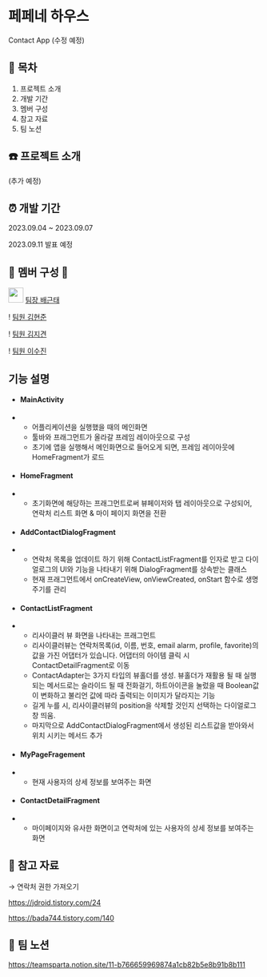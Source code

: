 # 페페네 하우스
Contact App (수정 예정)

## :scroll: 목차
1. 프로젝트 소개
2. 개발 기간
3. 멤버 구성
4. 참고 자료
5. 팀 노션

## :telephone: 프로젝트 소개
(추가 예정)

## :alarm_clock: 개발 기간 
2023.09.04 ~ 2023.09.07

2023.09.11 발표 예정 

## :two_men_holding_hands: 멤버 구성 :couple: 
<img src="https://github.com/kt2790.png" width="30" height="30"> [팀장 배근태](https://github.com/kt2790)


!
[팀원 김현준](https://github.com/boomshh)


!
[팀원 김지견](https://github.com/Odin5din/)


!
[팀원 이수진](https://github.com/sooj36)


## 기능 설명
- #### MainActivity
- - 어플리케이션을 실행했을 때의 메인화면
  - 툴바와 프래그먼트가 올라갈 프레임 레이아웃으로 구성
  - 초기에 앱을 실행해서 메인화면으로 들어오게 되면, 프레임 레이아웃에 HomeFragment가 로드
 
    
- #### HomeFragment
- - 초기화면에 해당하는 프래그먼트로써 뷰페이저와 탭 레이아웃으로 구성되어, 연락처 리스트 화면 & 마이 페이지 화면을 전환
 
- #### AddContactDialogFragment
-  - 연락처 목록을 업데이트 하기 위해 ContactListFragment를 인자로 받고 다이얼로그의 UI와 기능을 나타내기 위해 DialogFragment를 상속받는 클래스
   - 현재 프래그먼트에서 onCreateView, onViewCreated, onStart 함수로 생명주기를 관리
   

- #### ContactListFragment
- - 리사이클러 뷰 화면을 나타내는 프래그먼트
  - 리사이클러뷰는 연락처목록(id, 이름, 번호, email alarm, profile, favorite)의 값을 가진 어댑터가 있습니다. 어댑터의 아이템 클릭 시 ContactDetailFragment로 이동
  - ContactAdapter는 3가지 타입의 뷰홀더를 생성. 뷰홀더가 재활용 될 때 실행되는 메서드로는 슬라이드 될 때 전화걸기, 하트아이콘을 눌렀을 때 Boolean값이 변화하고 불리언 값에 따라 출력되는 이미지가 달라지는 기능
  - 길게 누를 시, 리사이클러뷰의 position을 삭제할 것인지 선택하는 다이얼로그 창 띄움.
  - 마지막으로 AddContactDialogFragment에서 생성된 리스트값을 받아와서 위치 시키는 메서드 추가
    
- #### MyPageFragement
- - 현재 사용자의 상세 정보를 보여주는 화면
  
- #### ContactDetailFragment
- - 마이페이지와 유사한 화면이고 연락처에 있는 사용자의 상세 정보를 보여주는 화면

## :paperclip: 참고 자료
→ 연락처 권한 가져오기


https://jdroid.tistory.com/24


https://bada744.tistory.com/140
   

## :notebook: 팀 노션
https://teamsparta.notion.site/11-b766659969874a1cb82b5e8b91b8b111
